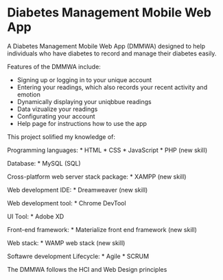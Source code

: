 # Diabetes Management Mobile Web App

A Diabetes Management Mobile Web App (DMMWA) designed to help individuals who have diabetes to record and manage their diabetes easily.

Features of the DMMWA include:
* Signing up or logging in to your unique account
* Entering your readings, which also records your recent activity and emotion
* Dynamically displaying your uniqbbue readings
* Data vizualize your readings
* Configurating your account
* Help page for instructions how to use the app

This project solified my knowledge of:

  Programming languages:
    *	HTML 
    * CSS 
    * JavaScript 
    *	PHP (new skill)

  Database:
    *	MySQL (SQL)

  Cross-platform web server stack package:
    *	XAMPP (new skill)
    
  Web development IDE:
    *	Dreamweaver (new skill)

  Web development tool:
    * Chrome DevTool
  
  UI Tool:
    * Adobe XD

  Front-end framework:
    *	Materialize front end framework (new skill)

  Web stack:
    * WAMP web stack (new skill)

  Softawre development Lifecycle:
    * Agile
    * SCRUM

The DMMWA follows the HCI and Web Design principles



